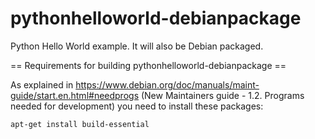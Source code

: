 # pythonhelloworld-debianpackage
Python Hello World example. It will also be Debian packaged.

== Requirements for building pythonhelloworld-debianpackage ==

As explained in https://www.debian.org/doc/manuals/maint-guide/start.en.html#needprogs (New Maintainers guide - 1.2. Programs needed for development) you need to install these packages:

```
apt-get install build-essential
```
